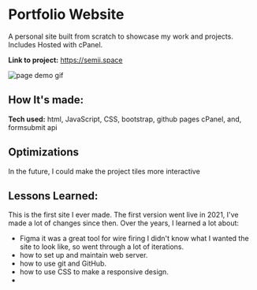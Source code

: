 # Portfolio Website 
A personal site built from scratch to showcase my work and projects. Includes Hosted with cPanel.

**Link to project:** https://semii.space

![page demo gif](https://github.com/DestineeAdams/portfolio-Website/blob/main/files/profoilio.gif?raw=true)

## How It's made:

**Tech used:** html, JavaScript, CSS, bootstrap, github pages cPanel, and, formsubmit api

## Optimizations
In the future, I could make the project tiles more interactive

## Lessons Learned:
This is the first site I ever made. The first version went live in 2021, I've made a lot of changes since then.
Over the years, I learned a lot about:
- Figma it was a great tool for wire firing I didn't know what I wanted the site to look like, so went through a lot of iterations.
- how to set up and maintain web server.
- how to use git and GitHub.
- how to use CSS to make a responsive design.
- 
